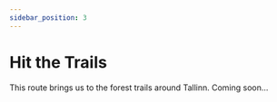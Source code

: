 ```yaml
---
sidebar_position: 3
---
```


# Hit the Trails

This route brings us to the forest trails around Tallinn. Coming soon...